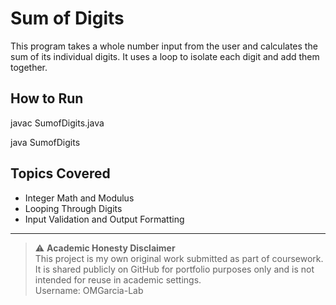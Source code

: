 # Sum of Digits

This program takes a whole number input from the user and calculates the sum of its individual digits. It uses a loop to isolate each digit and add them together.

## How to Run

javac SumofDigits.java

java SumofDigits

## Topics Covered
- Integer Math and Modulus  
- Looping Through Digits  
- Input Validation and Output Formatting

---

> ⚠️ **Academic Honesty Disclaimer**  
> This project is my own original work submitted as part of coursework.  
> It is shared publicly on GitHub for portfolio purposes only and is not intended for reuse in academic settings.  
> Username: OMGarcia-Lab
